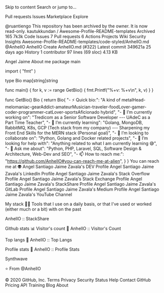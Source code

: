 Skip to content
Search or jump to…

Pull requests
Issues
Marketplace
Explore
 
@ruantiengo 
This repository has been archived by the owner. It is now read-only.
kautukkundan
/
Awesome-Profile-README-templates
Archived
165
7k3k
Code
Issues
7
Pull requests
6
Actions
Projects
Wiki
Security
Insights
Awesome-Profile-README-templates/code-styled/AnhellO.md
@AnhellO
AnhellO Create AnhellO.md (#322)
Latest commit 349621a 25 days ago
 History
 1 contributor
97 lines (69 sloc)  4.13 KB
  
Angel Jaime
About me
package main

import (
	"fmt"
)

type Bio map[string]string

func main() {
	for k, v := range GetBio() {
		fmt.Printf("%+v: %+v\n", k, v)
	}
}

func GetBio() Bio {
	return Bio{
		"- ⚡ Quick bio:":                    "A kind of metalHead-melomaniac-gearAddict-amateurMusician-traveler-foodLover-gamer-coder-programmer-catLover-sportsAficionado hybrid",
		"- 🔭 I’m currently working on":      "Tredicom as a Senior Software Developer --- UAdeC as a Part Time Teacher",
		"- 🌱 I’m currently learning":        "Golang, MongoDB, RabbitMQ, K8s, GCP (Tech stack from my company) --- Sharpening my Front End Skills for the MERN stack (Personal goal)",
		"- 👯 I’m looking to collaborate on": "Python, Golang and Docker related projects",
		"- 🤔 I’m looking for help with":     "Anything related to what I am currently learning 😅",
		"- 💬 Ask me about":                  "Python, PHP, Laravel, SQL, Software Design & Architecture, Web-Dev and SEO",
		"- 📫 How to reach me:":              "https://github.com/AnhellO#you-can-reach-me-at-alien",
	}
}
You can reach me at 👽
Angel Santiago Jaime Zavala's DEV Profile Angel Santiago Jaime Zavala's LinkedIn Profile Angel Santiago Jaime Zavala's Stack Overflow Profile Angel Santiago Jaime Zavala's Stack Exchange Profile Angel Santiago Jaime Zavala's StackShare Profile Angel Santiago Jaime Zavala's GitLab Profile Angel Santiago Jaime Zavala's Medium Profile Angel Santiago Jaime Zavala's YouTube Channel

My stack 👨‍💻
Tools that I use on a daily basis, or that I've used or worked (either much or a bit) with on the past

AnhellO :: StackShare

Github stats 📊
Visitor's count 👀
AnhellO :: Visitor's Count

Top langs 👅
AnhellO :: Top Langs

Profile stats 🎹
AnhellO :: Profile Stats

Synthwave

⭐️ From @AnhellO

© 2020 GitHub, Inc.
Terms
Privacy
Security
Status
Help
Contact GitHub
Pricing
API
Training
Blog
About
